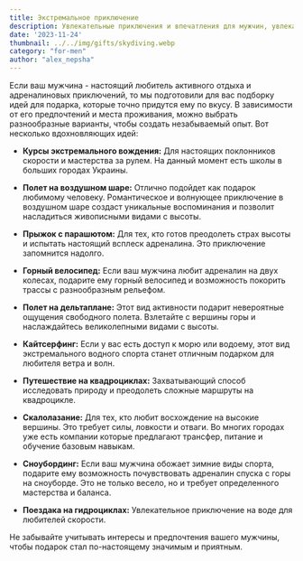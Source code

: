 ```yaml
---
title: Экстремальное приключение
description: Увлекательные приключения и впечатления для мужчин, увлекающихся адреналином.
date: '2023-11-24'
thumbnail: ../../img/gifts/skydiving.webp
category: "for-men"
author: "alex_nepsha"
---
```


Если ваш мужчина - настоящий любитель активного отдыха и адреналиновых приключений, то мы подготовили для вас подборку идей для подарка, которые точно придутся ему по вкусу. В зависимости от его предпочтений и места проживания, можно выбрать разнообразные варианты, чтобы создать незабываемый опыт. Вот несколько вдохновляющих идей:

- **Курсы экстремального вождения:** Для настоящих поклонников скорости и мастерства за рулем. На данный момент есть школы в больших городах Украины.

- **Полет на воздушном шаре:** Отлично подойдет как подарок любимому человеку. Романтическое и волнующее приключение в воздушном шаре создаст уникальные воспоминания и позволит насладиться живописными видами с высоты.

- **Прыжок с парашютом:** Для тех, кто готов преодолеть страх высоты и испытать настоящий всплеск адреналина. Это приключение запомнится надолго.

- **Горный велосипед:** Если ваш мужчина любит адреналин на двух колесах, подарите ему горный велосипед и возможность покорить трассы с разнообразным рельефом.

- **Полет на дельтаплане:** Этот вид активности подарит невероятные ощущения свободного полета. Взлетайте с вершины горы и наслаждайтесь великолепными видами с высоты.

- **Кайтсерфинг:** Если у вас есть доступ к морю или водоему, этот вид экстремального водного спорта станет отличным подарком для любителя ветра и волн.

- **Путешествие на квадроциклах:** Захватывающий способ исследовать природу и преодолеть сложные маршруты на квадроцикле.

- **Скалолазание:** Для тех, кто любит восхождение на высокие вершины. Это требует силы, ловкости и отваги. Во многих городах уже есть компании которые предлагают трансфер, питание и обучение базовым навыкам.

- **Сноубординг:** Если ваш мужчина обожает зимние виды спорта, подарите ему возможность почувствовать адреналин спуска с горы на сноуборде. Это не только весело, но и требует определенного мастерства и баланса.

- **Поездака на гидроциклах:** Увлекательное приключение на воде для любителей скорости.

Не забывайте учитывать интересы и предпочтения вашего мужчины, чтобы подарок стал по-настоящему значимым и приятным.

